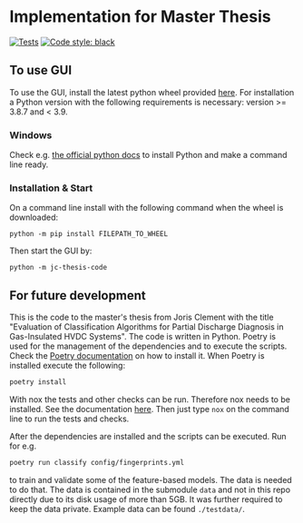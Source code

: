 # Implementation for Master Thesis

[![Tests](https://github.com/flyingdutchman23/thesis_implementation/workflows/Tests/badge.svg)](https://github.com/flyingdutchman23/thesis_implementation/actions?workflow=Tests)
[![Code style: black](https://img.shields.io/badge/code%20style-black-000000.svg)](https://github.com/psf/black)

## To use GUI

To use the GUI, install the latest python wheel provided [here](https://git.tu-berlin.de/flyingdutchman/thesis_implementation/-/packages).
For installation a Python version with the following requirements is necessary:
version >= 3.8.7 and < 3.9.

### Windows

Check e.g. [the official python docs](https://docs.python.org/3/using/windows.html)
to install Python and make a command line ready.

### Installation & Start
On a command line install with the following command when the wheel is
downloaded:
```
python -m pip install FILEPATH_TO_WHEEL
```
Then start the GUI by:
```
python -m jc-thesis-code
```

## For future development
This is the code to the master's thesis from Joris Clement with the title "Evaluation
of Classification Algorithms for Partial Discharge Diagnosis in Gas-Insulated HVDC
Systems".
The code is written in Python. Poetry is used for the management of the dependencies and
to execute the scripts.
Check the [Poetry documentation](https://python-poetry.org/) on how to install it.
When Poetry is installed execute the following:
```bash
poetry install
```

With nox the tests and other checks can be run. Therefore nox needs to be installed.
See the documentation [here](https://nox.thea.codes/en/stable/).
Then just type `nox` on the command line to run the tests and checks.


After the dependencies are installed and the scripts can be executed. Run for e.g.
```bash
poetry run classify config/fingerprints.yml
```
to train and validate some of the feature-based models.
The data is needed to do that. The data is contained in the submodule `data` and not in
this repo directly due to its disk usage of more than 5GB. It was further required to
keep the data private.
Example data can be found `./testdata/`.
